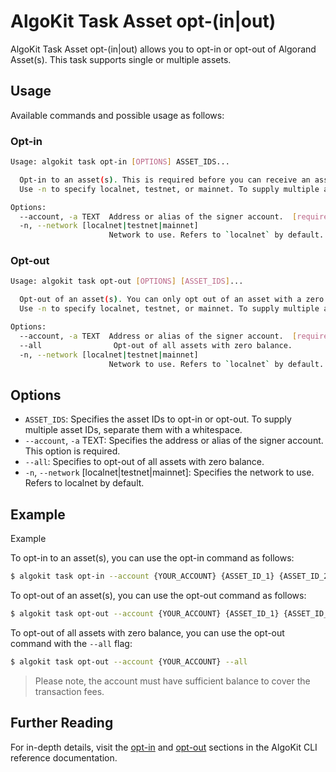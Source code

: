 # AlgoKit Task Asset opt-(in|out)

AlgoKit Task Asset opt-(in|out) allows you to opt-in or opt-out of Algorand Asset(s). This task supports single or multiple assets.

## Usage

Available commands and possible usage as follows:

### Opt-in

```bash
Usage: algokit task opt-in [OPTIONS] ASSET_IDS...

  Opt-in to an asset(s). This is required before you can receive an asset.
  Use -n to specify localnet, testnet, or mainnet. To supply multiple asset IDs, separate them with a whitespace.

Options:
  --account, -a TEXT  Address or alias of the signer account.  [required]
  -n, --network [localnet|testnet|mainnet]
                      Network to use. Refers to `localnet` by default.
```

### Opt-out

```bash
Usage: algokit task opt-out [OPTIONS] [ASSET_IDS]...

  Opt-out of an asset(s). You can only opt out of an asset with a zero balance.
  Use -n to specify localnet, testnet, or mainnet. To supply multiple asset IDs, separate them with a whitespace.

Options:
  --account, -a TEXT  Address or alias of the signer account.  [required]
  --all                Opt-out of all assets with zero balance.
  -n, --network [localnet|testnet|mainnet]
                      Network to use. Refers to `localnet` by default.
```

## Options

- `ASSET_IDS`: Specifies the asset IDs to opt-in or opt-out. To supply multiple asset IDs, separate them with a whitespace.
- `--account`, `-a` TEXT: Specifies the address or alias of the signer account. This option is required.
- `--all`: Specifies to opt-out of all assets with zero balance.
- `-n`, `--network` [localnet|testnet|mainnet]: Specifies the network to use. Refers to localnet by default.

## Example

Example

To opt-in to an asset(s), you can use the opt-in command as follows:

```bash
$ algokit task opt-in --account {YOUR_ACCOUNT} {ASSET_ID_1} {ASSET_ID_2} {ASSET_ID_3} ...
```

To opt-out of an asset(s), you can use the opt-out command as follows:

```bash
$ algokit task opt-out --account {YOUR_ACCOUNT} {ASSET_ID_1} {ASSET_ID_2} ...
```

To opt-out of all assets with zero balance, you can use the opt-out command with the `--all` flag:

```bash
$ algokit task opt-out --account {YOUR_ACCOUNT} --all
```

> Please note, the account must have sufficient balance to cover the transaction fees.

## Further Reading

For in-depth details, visit the [opt-in](../../cli/index.md#opt-in) and [opt-out](../../cli/index#opt-out) sections in the AlgoKit CLI reference documentation.
